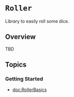 # ``Roller``

Library to easily roll some dice.

## Overview

TBD

## Topics

### Getting Started

- <doc:RollerBasics>
